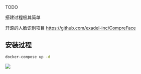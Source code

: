 TODO

搭建过程极其简单

开源的人脸识别项目 https://github.com/exadel-inc/CompreFace


## 安装过程

```bash
docker-compose up -d
```

![](https://javapub-common-oss.oss-cn-beijing.aliyuncs.com/javapub/202405271125717.png)

